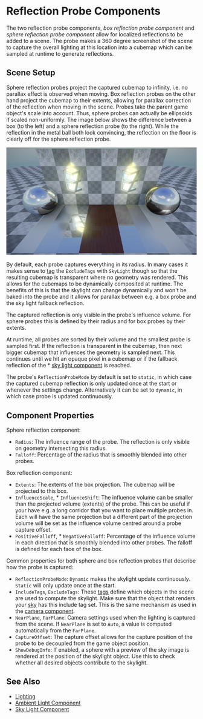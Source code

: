 # Reflection Probe Components

The two reflection probe components, *box reflection probe component* and *sphere reflection probe component* allow for localized reflections to be added to a scene. The probe makes a 360 degree screenshot of the scene to capture the overall lighting at this location into a cubemap which can be sampled at runtime to generate reflections.

## Scene Setup

Sphere reflection probes project the captured cubemap to infinity, i.e. no parallax effect is observed when moving. Box reflection probes on the other hand project the cubemap to their extents, allowing for parallax correction of the reflection when moving in the scene.
Probes take the parent game object's scale into account. Thus, sphere probes can actually be ellipsoids if scaled non-uniformly. The image below shows the difference between a box (to the left) and a sphere reflection probe (to the right). While the reflection in the metal ball both look convincing, the reflection on the floor is clearly off for the sphere reflection probe.

![Box vs sphere reflection probe](media/reflection-probes.jpg)

By default, each probe captures everything in its radius. In many cases it makes sense to [tag](../../projects/tags.md) the `ExcludeTags` with `SkyLight` though so that the resulting cubemap is transparent where no geometry was rendered. This allows for the cubemaps to be dynamically composited at runtime. The benefits of this is that the skylight can change dynamically and won't be baked into the probe and it allows for parallax between e.g. a box probe and the sky light fallback reflection.

The captured reflection is only visible in the probe's influence volume. For sphere probes this is defined by their radius and for box probes by their extents.

At runtime, all probes are sorted by their volume and the smallest probe is sampled first. If the reflection is transparent in the cubemap, then next bigger cubemap that influences the geometry is sampled next. This continues until we hit an opaque pixel in a cubemap or if the fallback reflection of the * [sky light component](sky-light-component.md) is reached.

The probe's `ReflectionProbeMode` by default is set to `static`, in which case the captured cubemap reflection is only updated once at the start or whenever the settings change. Alternatively it can be set to `dynamic`, in which case probe is updated  continuously.

## Component Properties

Sphere reflection component:

* `Radius`: The influence range of the probe. The reflection is only visible on geometry intersecting this radius.
* `Falloff`: Percentage of the radius that is smoothly blended into other probes.

Box reflection component:

* `Extents`: The extents of the box projection. The cubemap will be projected to this box.
* `InfluenceScale`, * `InfluenceShift`: The influence volume can be smaller than the projected volume (extents) of the probe. This can be useful if your have e.g. a long corridor that you want to place multiple probes in. Each will have the same projection but a different part of the projection volume will be set as the influence volume centred around a probe capture offset.
* `PositiveFalloff`, * `NegativeFalloff`: Percentage of the influence volume in each direction that is smoothly blended into other probes. The falloff is defined for each face of the box.

Common properties for both sphere and box reflection probes that describe how the probe is captured:

* `ReflectionProbeMode`: `Dynamic` makes the skylight update continuously. `Static` will only update once at the start.
* `IncludeTags`, `ExcludeTags`: These [tags](../../projects/tags.md) define which objects in the scene are used to compute the skylight. Make sure that the object that renders your [sky](../../effects/sky.md) has this include tag set. This is the same mechanism as used in the [camera component](../camera-component.md).
* `NearPlane`, `FarPlane`: Camera settings used when the lighting is captured from the scene. If `NearPlane` is set to `Auto`, a value is computed automatically from the `FarPlane`.
* `CaptureOffset`: The capture offset allows for the capture position of the probe to be decoupled from the game object position.
* `ShowDebugInfo`: If enabled, a sphere with a preview of the sky image is rendered at the position of the skylight object. Use this to check whether all desired objects contribute to the skylight.

## See Also

* [Lighting](lighting-overview.md)
* [Ambient Light Component](ambient-light-component.md)
* [Sky Light Component](sky-light-component.md)
